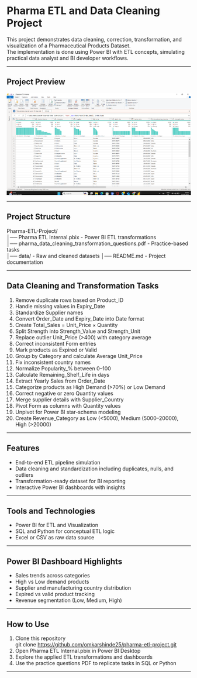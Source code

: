 # Pharma ETL and Data Cleaning Project

This project demonstrates data cleaning, correction, transformation, and visualization of a Pharmaceutical Products Dataset.  
The implementation is done using Power BI with ETL concepts, simulating practical data analyst and BI developer workflows.

---

## Project Preview
![Pharma ETL Power BI](Screenshot%202025-09-26%20200632.png)

---

## Project Structure
Pharma-ETL-Project/  
│── Pharma ETL Internal.pbix   - Power BI ETL transformations  
│── pharma_data_cleaning_transformation_questions.pdf   - Practice-based tasks  
│── data/   - Raw and cleaned datasets
│── README.md   - Project documentation  

---

## Data Cleaning and Transformation Tasks
1. Remove duplicate rows based on Product_ID  
2. Handle missing values in Expiry_Date  
3. Standardize Supplier names  
4. Convert Order_Date and Expiry_Date into Date format  
5. Create Total_Sales = Unit_Price × Quantity  
6. Split Strength into Strength_Value and Strength_Unit  
7. Replace outlier Unit_Price (>400) with category average  
8. Correct inconsistent Form entries  
9. Mark products as Expired or Valid  
10. Group by Category and calculate Average Unit_Price  
11. Fix inconsistent country names  
12. Normalize Popularity_% between 0–100  
13. Calculate Remaining_Shelf_Life in days  
14. Extract Yearly Sales from Order_Date  
15. Categorize products as High Demand (>70%) or Low Demand  
16. Correct negative or zero Quantity values  
17. Merge supplier details with Supplier_Country  
18. Pivot Form as columns with Quantity values  
19. Unpivot for Power BI star-schema modeling  
20. Create Revenue_Category as Low (<5000), Medium (5000–20000), High (>20000)  

---

## Features
- End-to-end ETL pipeline simulation  
- Data cleaning and standardization including duplicates, nulls, and outliers  
- Transformation-ready dataset for BI reporting  
- Interactive Power BI dashboards with insights  

---

## Tools and Technologies
- Power BI for ETL and Visualization  
- SQL and Python for conceptual ETL logic  
- Excel or CSV as raw data source  

---

## Power BI Dashboard Highlights
- Sales trends across categories  
- High vs Low demand products  
- Supplier and manufacturing country distribution  
- Expired vs valid product tracking  
- Revenue segmentation (Low, Medium, High)  

---

## How to Use
1. Clone this repository  
   git clone https://github.com/omkarshinde25/pharma-etl-project.git  
2. Open Pharma ETL Internal.pbix in Power BI Desktop  
3. Explore the applied ETL transformations and dashboards  
4. Use the practice questions PDF to replicate tasks in SQL or Python  

---
